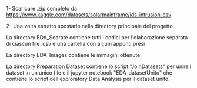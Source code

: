 1- Scaricare .zip completo da https://www.kaggle.com/datasets/solarmainframe/ids-intrusion-csv

2- Una volta estratto spostarlo nella directory principale del progetto

La directory EDA_Searate contiene tutti i codici per l'elaborazione separata di ciascun file .csv e una cartella con alcuni appunti presi

La directory EDA_Images contiene le immagini ottenute 

La directory Preparation Dataset contiene lo script "JoinDatasets" per unire i dataset in un unico file e il jupyter notebook "EDA_datasetUnito" che contiene lo script dell'exploratory Data Analysis per il dataset unito. 

